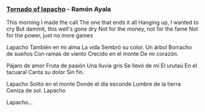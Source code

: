 ### [Tornado of lapacho](https://www.youtube.com/watch?v=i-mwsUGBzI4) - Ramón Ayala

This morning I made the call
The one that ends it all
Hanging up, I wanted to cry
But dammit, this well's gone dry
Not for the money, not for the fame
Not for the power, just no more games

Lapacho
También en mi alma
La vida
Sembró su color.
Un árbol
Borracho de sueños
Con ramas de viento
Crecido en el monte
De mi corazón.

Pájaro de amor
Fruta de pasión
Una lluvia gris
Se llevó de mí
El urutaú
En el tacuaral
Canta su dolor
Sin fin.

Lapacho
Solito en el monte
Donde el día esconde
Lumbre de la tierra
Ceniza de sol.
Lapacho

Lapacho...
